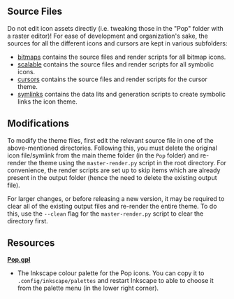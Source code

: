 ## Source Files

Do not edit icon assets directly (i.e. tweaking those in the "Pop" folder with a raster editor)! For ease of development and organization's sake, the sources for all the different icons and cursors are kept in various subfolders: 

 - [bitmaps](./bitmaps) contains the source files and render scripts for all bitmap icons.
 - [scalable](./scalable) contains the source files and render scripts for all symbolic icons.
 - [cursors](./cursors) contains the source files and render scripts for the cursor theme.
 - [symlinks](./symlinks) contains the data lits and generation scripts to create symbolic links the icon theme.

## Modifications

To modify the theme files, first edit the relevant source file in one of the 
above-mentioned directories. Following this, you must delete the original icon 
file/symlink from the main theme folder (in the `Pop` folder) and re-render the
theme using the `master-render.py` script in the root directory. For 
convenience, the render scripts are set up to skip items which are already 
present in the output folder (hence the need to delete the existing output file).

For larger changes, or before releasing a new version, it may be required to 
clear all of the existing output files and re-render the entire theme. To do 
this, use the `--clean` flag for the `master-render.py` script to clear the 
directory first. 

## Resources

**[Pop.gpl](./Pop.gpl)**
- The Inkscape colour palette for the Pop icons. You can copy it to `.config/inkscape/palettes` and restart Inkscape to able to choose it from the palette menu (in the lower right corner).